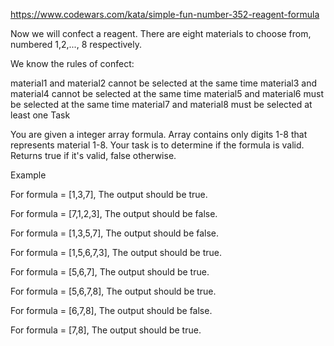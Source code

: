 https://www.codewars.com/kata/simple-fun-number-352-reagent-formula

Now we will confect a reagent. There are eight materials to choose from, numbered 1,2,..., 8 respectively.

We know the rules of confect:

material1 and material2 cannot be selected at the same time
material3 and material4 cannot be selected at the same time
material5 and material6 must be selected at the same time
material7 and material8 must be selected at least one
Task

You are given a integer array formula. Array contains only digits 1-8 that represents material 1-8. Your task is to determine if the formula is valid. Returns true if it's valid, false otherwise.

Example

For formula = [1,3,7], The output should be true.

For formula = [7,1,2,3], The output should be false.

For formula = [1,3,5,7], The output should be false.

For formula = [1,5,6,7,3], The output should be true.

For formula = [5,6,7], The output should be true.

For formula = [5,6,7,8], The output should be true.

For formula = [6,7,8], The output should be false.

For formula = [7,8], The output should be true.